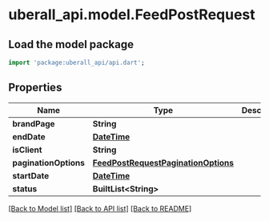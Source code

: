 # uberall_api.model.FeedPostRequest

## Load the model package
```dart
import 'package:uberall_api/api.dart';
```

## Properties
Name | Type | Description | Notes
------------ | ------------- | ------------- | -------------
**brandPage** | **String** |  | [optional] 
**endDate** | [**DateTime**](DateTime.md) |  | [optional] 
**isClient** | **String** |  | [optional] 
**paginationOptions** | [**FeedPostRequestPaginationOptions**](FeedPostRequestPaginationOptions.md) |  | [optional] 
**startDate** | [**DateTime**](DateTime.md) |  | [optional] 
**status** | **BuiltList&lt;String&gt;** |  | [optional] 

[[Back to Model list]](../README.md#documentation-for-models) [[Back to API list]](../README.md#documentation-for-api-endpoints) [[Back to README]](../README.md)



